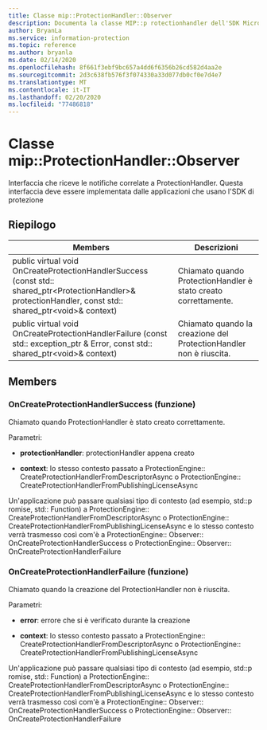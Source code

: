 ```yaml
---
title: Classe mip::ProtectionHandler::Observer
description: Documenta la classe MIP::p rotectionhandler dell'SDK Microsoft Information Protection (MIP).
author: BryanLa
ms.service: information-protection
ms.topic: reference
ms.author: bryanla
ms.date: 02/14/2020
ms.openlocfilehash: 8f661f3ebf9bc657a4dd6f6356b26cd582d4aa2e
ms.sourcegitcommit: 2d3c638fb576f3f074330a33d077db0cf0e7d4e7
ms.translationtype: MT
ms.contentlocale: it-IT
ms.lasthandoff: 02/20/2020
ms.locfileid: "77486818"
---
```

# <a name="class-mipprotectionhandlerobserver"></a>Classe mip::ProtectionHandler::Observer 
Interfaccia che riceve le notifiche correlate a ProtectionHandler.
Questa interfaccia deve essere implementata dalle applicazioni che usano l'SDK di protezione
  
## <a name="summary"></a>Riepilogo
 Members                        | Descrizioni                                
--------------------------------|---------------------------------------------
public virtual void OnCreateProtectionHandlerSuccess (const std:: shared_ptr\<ProtectionHandler\>& protectionHandler, const std:: shared_ptr\<void\>& context)  |  Chiamato quando ProtectionHandler è stato creato correttamente.
public virtual void OnCreateProtectionHandlerFailure (const std:: exception_ptr & Error, const std:: shared_ptr\<void\>& context)  |  Chiamato quando la creazione del ProtectionHandler non è riuscita.
  
## <a name="members"></a>Members
  
### <a name="oncreateprotectionhandlersuccess-function"></a>OnCreateProtectionHandlerSuccess (funzione)
Chiamato quando ProtectionHandler è stato creato correttamente.

Parametri:  
* **protectionHandler**: protectionHandler appena creato


* **context**: lo stesso contesto passato a ProtectionEngine:: CreateProtectionHandlerFromDescriptorAsync o ProtectionEngine:: CreateProtectionHandlerFromPublishingLicenseAsync


Un'applicazione può passare qualsiasi tipo di contesto (ad esempio, std::p romise, std:: Function) a ProtectionEngine:: CreateProtectionHandlerFromDescriptorAsync o ProtectionEngine:: CreateProtectionHandlerFromPublishingLicenseAsync e lo stesso contesto verrà trasmesso così com'è a ProtectionEngine:: Observer:: OnCreateProtectionHandlerSuccess o ProtectionEngine:: Observer:: OnCreateProtectionHandlerFailure
  
### <a name="oncreateprotectionhandlerfailure-function"></a>OnCreateProtectionHandlerFailure (funzione)
Chiamato quando la creazione del ProtectionHandler non è riuscita.

Parametri:  
* **error**: errore che si è verificato durante la creazione 


* **context**: lo stesso contesto passato a ProtectionEngine:: CreateProtectionHandlerFromDescriptorAsync o ProtectionEngine:: CreateProtectionHandlerFromPublishingLicenseAsync


Un'applicazione può passare qualsiasi tipo di contesto (ad esempio, std::p romise, std:: Function) a ProtectionEngine:: CreateProtectionHandlerFromDescriptorAsync o ProtectionEngine:: CreateProtectionHandlerFromPublishingLicenseAsync e lo stesso contesto verrà trasmesso così com'è a ProtectionEngine:: Observer:: OnCreateProtectionHandlerSuccess o ProtectionEngine:: Observer:: OnCreateProtectionHandlerFailure